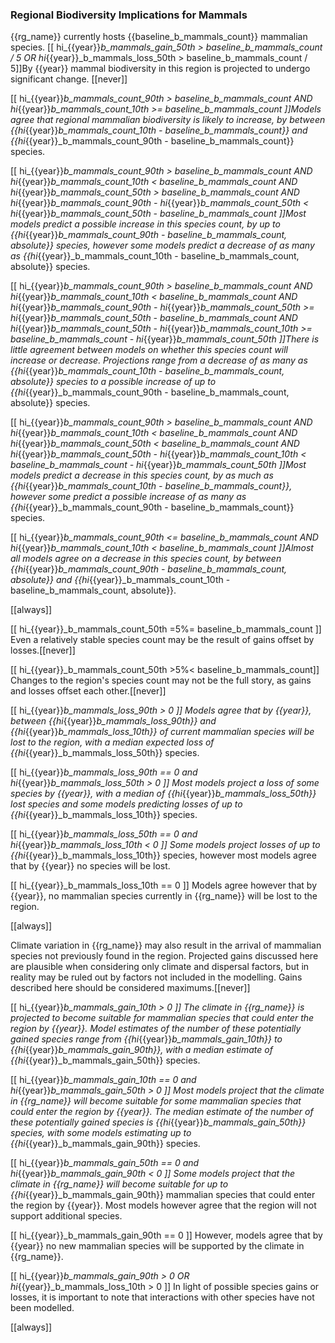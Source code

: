 
### Regional Biodiversity Implications for Mammals

{{rg_name}} currently hosts {{baseline_b_mammals_count}} mammalian species.  [[ hi_{{year}}_b_mammals_gain_50th > baseline_b_mammals_count / 5 OR hi_{{year}}_b_mammals_loss_50th > baseline_b_mammals_count / 5]]By {{year}} mammal biodiversity in this region is projected to undergo significant change. [[never]]

[[  hi_{{year}}_b_mammals_count_90th > baseline_b_mammals_count
AND hi_{{year}}_b_mammals_count_10th >= baseline_b_mammals_count ]]Models agree that regional mammalian biodiversity is likely to increase, by between {{hi_{{year}}_b_mammals_count_10th - baseline_b_mammals_count}} and {{hi_{{year}}_b_mammals_count_90th - baseline_b_mammals_count}} species.

[[  hi_{{year}}_b_mammals_count_90th > baseline_b_mammals_count
AND hi_{{year}}_b_mammals_count_10th < baseline_b_mammals_count
AND hi_{{year}}_b_mammals_count_50th > baseline_b_mammals_count
AND hi_{{year}}_b_mammals_count_90th - hi_{{year}}_b_mammals_count_50th < hi_{{year}}_b_mammals_count_50th - baseline_b_mammals_count
]]Most models predict a possible increase in this species count, by up to {{hi_{{year}}_b_mammals_count_90th - baseline_b_mammals_count, absolute}} species, however some models predict a decrease of as many as {{hi_{{year}}_b_mammals_count_10th - baseline_b_mammals_count, absolute}} species.

[[  hi_{{year}}_b_mammals_count_90th > baseline_b_mammals_count
AND hi_{{year}}_b_mammals_count_10th < baseline_b_mammals_count
AND hi_{{year}}_b_mammals_count_90th - hi_{{year}}_b_mammals_count_50th >= hi_{{year}}_b_mammals_count_50th - baseline_b_mammals_count
AND hi_{{year}}_b_mammals_count_50th - hi_{{year}}_b_mammals_count_10th >= baseline_b_mammals_count - hi_{{year}}_b_mammals_count_50th
]]There is little agreement between models on whether this species count will increase or decrease. Projections range from a decrease of as many as {{hi_{{year}}_b_mammals_count_10th - baseline_b_mammals_count, absolute}} species to a possible increase of up to {{hi_{{year}}_b_mammals_count_90th - baseline_b_mammals_count, absolute}} species.

[[  hi_{{year}}_b_mammals_count_90th > baseline_b_mammals_count
AND hi_{{year}}_b_mammals_count_10th < baseline_b_mammals_count
AND hi_{{year}}_b_mammals_count_50th < baseline_b_mammals_count
AND hi_{{year}}_b_mammals_count_50th - hi_{{year}}_b_mammals_count_10th < baseline_b_mammals_count - hi_{{year}}_b_mammals_count_50th
]]Most models predict a decrease in this species count, by as much as {{hi_{{year}}_b_mammals_count_10th - baseline_b_mammals_count}}, however some predict a possible increase of as many as {{hi_{{year}}_b_mammals_count_90th - baseline_b_mammals_count}} species.

[[  hi_{{year}}_b_mammals_count_90th <= baseline_b_mammals_count
AND hi_{{year}}_b_mammals_count_10th < baseline_b_mammals_count
]]Almost all models agree on a decrease in this species count, by between {{hi_{{year}}_b_mammals_count_90th - baseline_b_mammals_count, absolute}} and {{hi_{{year}}_b_mammals_count_10th - baseline_b_mammals_count, absolute}}.

[[always]]

[[ hi_{{year}}_b_mammals_count_50th =5%= baseline_b_mammals_count ]]
Even a relatively stable species count may be the result of gains offset by losses.[[never]]

[[ hi_{{year}}_b_mammals_count_50th >5%< baseline_b_mammals_count]]
Changes to the region's species count may not be the full story, as gains and losses offset each other.[[never]]

[[ hi_{{year}}_b_mammals_loss_90th > 0 ]]
Models agree that by {{year}}, between {{hi_{{year}}_b_mammals_loss_90th}} and {{hi_{{year}}_b_mammals_loss_10th}} of current mammalian species will be lost to the region, with a median expected loss of {{hi_{{year}}_b_mammals_loss_50th}} species.

[[  hi_{{year}}_b_mammals_loss_90th == 0
and hi_{{year}}_b_mammals_loss_50th > 0 ]]
Most models project a loss of some species by {{year}}, with a median of {{hi_{{year}}_b_mammals_loss_50th}} lost species and some models predicting losses of up to {{hi_{{year}}_b_mammals_loss_10th}} species.

[[ hi_{{year}}_b_mammals_loss_50th == 0 and hi_{{year}}_b_mammals_loss_10th < 0 ]]
Some models project losses of up to {{hi_{{year}}_b_mammals_loss_10th}} species, however most models agree that by {{year}} no species will be lost.

[[ hi_{{year}}_b_mammals_loss_10th == 0 ]]
Models agree however that by {{year}}, no mammalian species currently in {{rg_name}} will be lost to the region.

[[always]]

Climate variation in {{rg_name}} may also result in the arrival of mammalian species not previously found in the region.  Projected gains discussed here are plausible when considering only climate and dispersal factors, but in reality may be ruled out by factors not included in the modelling.  Gains described here should be considered maximums.[[never]]


[[ hi_{{year}}_b_mammals_gain_10th > 0 ]]
The climate in {{rg_name}} is projected to become suitable for mammalian species that could enter the region by {{year}}.  Model estimates of the number of these potentially gained species range from {{hi_{{year}}_b_mammals_gain_10th}} to {{hi_{{year}}_b_mammals_gain_90th}}, with a median estimate of {{hi_{{year}}_b_mammals_gain_50th}} species.

[[  hi_{{year}}_b_mammals_gain_10th == 0
and hi_{{year}}_b_mammals_gain_50th > 0 ]]
Most models project that the climate in {{rg_name}} will become suitable for some mammalian species that could enter the region by {{year}}.  The median estimate of the number of these potentially gained species is {{hi_{{year}}_b_mammals_gain_50th}} species, with some models estimating up to {{hi_{{year}}_b_mammals_gain_90th}} species.

[[ hi_{{year}}_b_mammals_gain_50th == 0 and hi_{{year}}_b_mammals_gain_90th < 0 ]]
Some models project that the climate in {{rg_name}} will become suitable for up to {{hi_{{year}}_b_mammals_gain_90th}} mammalian species that could enter the region by {{year}}.  Most models however agree that the region will not support additional species.

[[ hi_{{year}}_b_mammals_gain_90th == 0 ]]
However, models agree that by {{year}} no new mammalian species will be supported by the climate in {{rg_name}}.

[[ hi_{{year}}_b_mammals_gain_90th > 0 OR hi_{{year}}_b_mammals_loss_10th > 0 ]]
In light of possible species gains or losses, it is important to note that interactions with other species have not been modelled.

[[always]]

